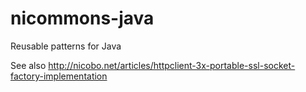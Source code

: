 # nicommons-java
Reusable patterns for Java

See also http://nicobo.net/articles/httpclient-3x-portable-ssl-socket-factory-implementation